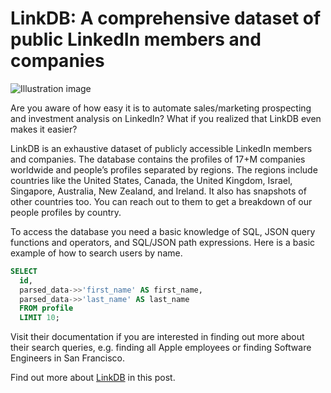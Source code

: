 # LinkDB: A comprehensive dataset of public LinkedIn members and companies

![Illustration image](https://dev-to-uploads.s3.amazonaws.com/uploads/articles/55a33zvdklut30fr5pbq.png)

Are you aware of how easy it is to automate sales/marketing prospecting and investment analysis on LinkedIn? What if you realized that LinkDB even makes it easier?

LinkDB is an exhaustive dataset of publicly accessible LinkedIn members and companies. The database contains the profiles of 17+M companies worldwide and people’s profiles separated by regions. The regions include countries like the United States, Canada, the United Kingdom, Israel, Singapore, Australia, New Zealand, and Ireland. It also has snapshots of other countries too. You can reach out to them to get a breakdown of our people profiles by country.

To access the database you need a basic knowledge of SQL, JSON query functions and operators, and SQL/JSON path expressions. Here is a basic example of how to search users by name.

```sql
SELECT
  id,
  parsed_data->>'first_name' AS first_name, 
  parsed_data->>'last_name' AS last_name
  FROM profile
  LIMIT 10;
  ```
  
Visit their documentation if you are interested in finding out more about their search queries, e.g. finding all Apple employees or finding Software Engineers in San Francisco.

Find out more about [LinkDB](https://nubela.co/blog/linkdb-an-exhaustive-dataset-of-linkedin-members-and-companies/) in this post.

